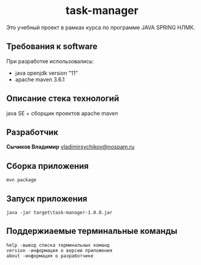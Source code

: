 <h1 align="center">task-manager</h1>

Это учебный проект в рамках курса по программе JAVA SPRING НЛМК.

## Требования к software

При разработке использовались:
* java openjdk version "11"
* apache maven 3.6.1

## Описание стека технологий

java SE + сборщик проектов apache maven

## Разработчик

**Сычиков Владимир** vladimirsychikov@nospam.ru

## Сборка приложения

```
mvn package
```
## Запуск приложения

```
java -jar target\task-manager-1.0.0.jar
```

## Поддержиаемые терминальные команды

```
help -вывод списка терминальных команд
version -информация о версии приложения
about -информация о разработчике
```